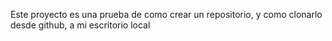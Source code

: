 Este proyecto es una prueba de como crear un repositorio, y como clonarlo desde github, a mi escritorio local